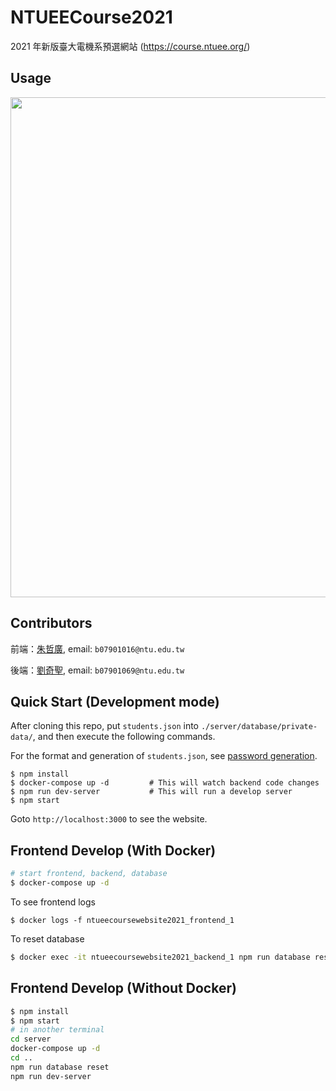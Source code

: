 # NTUEECourse2021

2021 年新版臺大電機系預選網站 (https://course.ntuee.org/)

## Usage

<div align="center">
<img src="assets/instruction_take3.gif" width=800>
</div>

## Contributors

前端：[朱哲廣](https://github.com/Kenchu123),
email: `b07901016@ntu.edu.tw`

後端：[劉奇聖](https://github.com/MortalHappiness), email: `b07901069@ntu.edu.tw`

## Quick Start (Development mode)

After cloning this repo, put `students.json` into `./server/database/private-data/`, and then execute the following commands.

For the format and generation of `students.json`, see [password generation](#gen_password).

```shell
$ npm install
$ docker-compose up -d         # This will watch backend code changes
$ npm run dev-server           # This will run a develop server
$ npm start
```

Goto `http://localhost:3000` to see the website.

## Frontend Develop (With Docker)

```bash
# start frontend, backend, database
$ docker-compose up -d
```

To see frontend logs

```
$ docker logs -f ntueecoursewebsite2021_frontend_1
```

To reset database

```bash
$ docker exec -it ntueecoursewebsite2021_backend_1 npm run database reset
```

## Frontend Develop (Without Docker)

```bash
$ npm install
$ npm start
# in another terminal
cd server
docker-compose up -d
cd ..
npm run database reset
npm run dev-server
